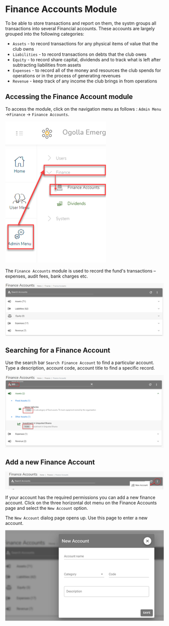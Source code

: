 # Finance Accounts Module

To be able to store transactions and report on them, the systm groups all transactions into several Financial accounts. These accounts are largely grouped into the following categories:

- `Assets` - to record transactions for any physical items of value that the club owns
- `Liabilities` - to record transactions on debts that the club owes
- `Equity` - to record share capital, dividends and to track what is left after subtracting liabilities from assets
- `Expenses` - to record all of the money and resources the club spends for operations or in the process of generating revenues
- `Revenue` - keep track of any income the club brings in from operations 

## Accessing the Finance Account module
To access the  module, click on the navigation menu as follows : `Admin Menu` ->`Finance` ->    `Finance Accounts`.

![alt text](images/10.1_Finance_Account_Menu.png "Finance Accounts menu")

The `Finance Accounts` module is used to record the fund's transactions – expenses, audit fees, bank charges etc.

![alt text](images/10.2_Finance_Account_Page.png "Finance Accounts page")

## Searching for a Finance Account 

Use the search bar `Search Finance Account` to find a particular account. Type a description, account code, account title to find a specific record.

![alt text](images/10.3_Finance_Account_Search.png "Finance Accounts search")

## Add a new Finance Account

![alt text](images/10.4_Add_Finanace_Account_Menu.png "Add Finance Account menu")

If your account has the required permissions you can add a new finance account. Click on the three horizontal dot menu on the Finance Accounts page and select the `New Account` option.


The `New Account` dialog page opens up. Use this page to enter a new account.

![alt text](images/10.5_Add_Finance_Account_Page.png "Add Finance Account page")
